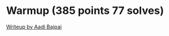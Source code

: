 # Warmup (385 points 77 solves)

[Writeup by Aadi Bajpai](https://aadibajpai.com/blog/p/DyHHAa2o.html#warmup)
